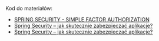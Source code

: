 Kod do materiałów:
* [SPRING SECURITY - SIMPLE FACTOR AUTHORIZATION](https://youtu.be/FZ4fnxPPuDc)
* [Spring Security – jak skutecznie zabezpieczać aplikacje?](https://bykowski.pl/spring-security-jak-skutecznie-zabezpieczac-aplikacje/)
* [Spring Security – jak skutecznie zabezpieczać aplikacje?](https://bykowski.pl/spring-security-jak-skutecznie-zabezpieczac-aplikacje/)
